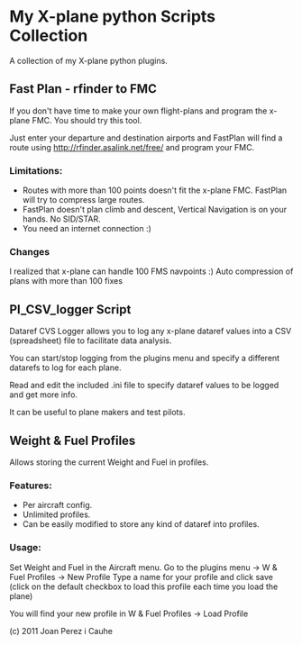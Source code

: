 # My X-plane python Scripts Collection

A collection of my X-plane python plugins.

## Fast Plan - rfinder to FMC

If you don't have time to make your own flight-plans and program the x-plane FMC. You should try this tool.

Just enter your departure and destination airports and FastPlan will find a route using http://rfinder.asalink.net/free/ and program your FMC.

### Limitations:
* Routes with more than 100 points doesn't fit the x-plane FMC. FastPlan will try to compress large routes.
* FastPlan doesn't plan climb and descent, Vertical Navigation is on your hands. No SID/STAR.
* You need an internet connection :)

### Changes
I realized that x-plane can handle 100 FMS navpoints :)
Auto compression of plans with more than 100 fixes  


## PI_CSV_logger Script

Dataref CVS Logger allows you to log any x-plane dataref values into a CSV (spreadsheet) file to facilitate data analysis.

You can start/stop logging from the plugins menu and specify a different datarefs to log for each plane.

Read and edit the included .ini file to specify dataref values to be logged and get more info.

It can be useful to plane makers and test pilots.

## Weight & Fuel Profiles 

Allows storing the current Weight and Fuel in profiles.

### Features:

* Per aircraft config.
* Unlimited profiles.
* Can be easily modified to store any kind of dataref into profiles.

### Usage:
Set Weight and Fuel in the Aircraft menu.
Go to the plugins menu -> W & Fuel Profiles -> New Profile
Type a name for your profile and click save (click on the default checkbox to load this profile each time you load the plane)

You will find your new profile in W & Fuel Profiles -> Load Profile



(c) 2011 Joan Perez i Cauhe